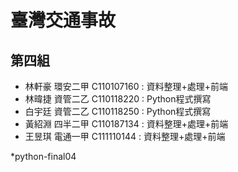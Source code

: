 # 臺灣交通事故 
## 第四組

* 林軒豪 環安二甲 C110107160 : 資料整理+處理+前端
* 林暐捷 資管二乙 C110118220 : Python程式撰寫
* 白宇廷 資管二乙 C110118250 : Python程式撰寫
* 黃紹淵 四半二甲 C110187134 : 資料整理+處理+前端
* 王昱琪 電通一甲 C111110144 : 資料整理+處理+前端

*python-final04
